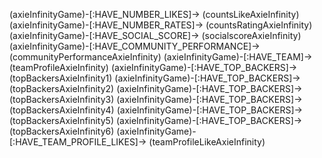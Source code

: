 (axieInfinityGame)-[:HAVE_NUMBER_LIKES]-> (countsLikeAxieInfinity)
(axieInfinityGame)-[:HAVE_NUMBER_RATES]-> (countsRatingAxieInfinity)
(axieInfinityGame)-[:HAVE_SOCIAL_SCORE]-> (socialscoreAxieInfinity)
(axieInfinityGame)-[:HAVE_COMMUNITY_PERFORMANCE]-> (communityPerformanceAxieInfinity)
(axieInfinityGame)-[:HAVE_TEAM]-> (teamProfileAxieInfinity)
(axieInfinityGame)-[:HAVE_TOP_BACKERS]-> (topBackersAxieInfinity1)
(axieInfinityGame)-[:HAVE_TOP_BACKERS]-> (topBackersAxieInfinity2)
(axieInfinityGame)-[:HAVE_TOP_BACKERS]-> (topBackersAxieInfinity3)
(axieInfinityGame)-[:HAVE_TOP_BACKERS]-> (topBackersAxieInfinity4)
(axieInfinityGame)-[:HAVE_TOP_BACKERS]-> (topBackersAxieInfinity5)
(axieInfinityGame)-[:HAVE_TOP_BACKERS]-> (topBackersAxieInfinity6)
(axieInfinityGame)-[:HAVE_TEAM_PROFILE_LIKES]-> (teamProfileLikeAxieInfinity)
